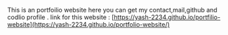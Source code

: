 This is an portfoilio website here you can get my contact,mail,github and codlio profile .
link for this website : [https://yash-2234.github.io/portfilio-website](https://yash-2234.github.io/portfolio-website/)
